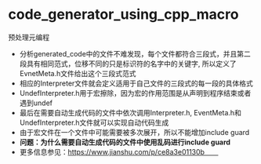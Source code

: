 # code_generator_using_cpp_macro
预处理元编程

* 分析generated_code中的文件不难发现，每个文件都符合三段式，并且第二段具有相同范式，位移不同的只是标识符的名字中的关键字, 所以定义了EvnetMeta.h文件给出这个三段式范式
* 相应的Interpreter文件就会定义适用于自己文件的三段式的每一段的具体格式
* UndefInterpreter.h用于宏擦除，因为宏的作用范围是从声明到程序结束或者遇到undef
* 最后在需要自动生成代码的文件中依次调用Interpreter.h, EventMeta.h和UndefInterpreter.h文件就可以实现自动代码生成
* 由于宏文件在一个文件中可能需要被多次展开，所以不能增加include guard
* **问题：为什么需要自动生成代码的文件中使用乱码进行include guard**
* 更多信息参见：https://www.jianshu.com/p/ce8a3e01130b　　 